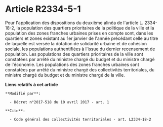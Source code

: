 # Article R2334-5-1

Pour l'application des dispositions du deuxième alinéa de l'article L. 2334-18-2, la population des quartiers prioritaires de
la politique de la ville et la population des zones franches urbaines prises en compte sont, dans les quartiers et zones
existant au 1er janvier de l'année précédant celle au titre de laquelle est versée la dotation de solidarité urbaine et de
cohésion sociale, les populations authentifiées à l'issue du dernier recensement de population. Les populations des quartiers
prioritaires de la ville sont constatées par arrêté du ministre chargé du budget et du ministre chargé de l'économie. Les
populations des zones franches urbaines sont constatées par arrêté du ministre chargé des collectivités territoriales, du
ministre chargé du budget et du ministre chargé de la ville.

**Liens relatifs à cet article**

	**Modifié par**:

	  - Décret n°2017-518 du 10 avril 2017 - art. 1

	**Cite**:

	  - Code général des collectivités territoriales - art. L2334-18-2
